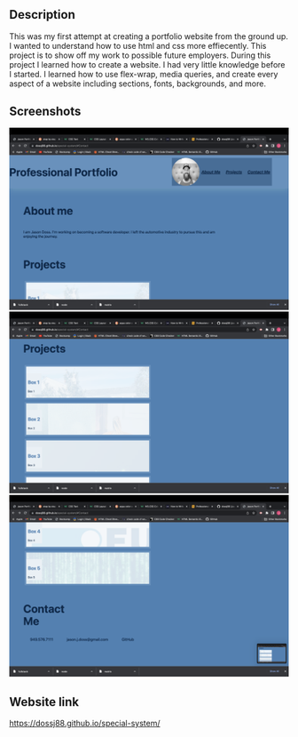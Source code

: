 # <Special-System>

## Description

This was my first attempt at creating a portfolio website from the ground up. I wanted to understand how to use html and css more effiecently. This project is to show off my work to possible future employers. During this project I learned how to create a website. I had very little knowledge before I started. I learned how to use flex-wrap, media queries, and create every aspect of a website including sections, fonts, backgrounds, and more.

## Screenshots

![header-navbar](assets/images/header-navbar.png)
![projects](assets/images/projects.png)
![contact](assets/images/contactme.png)

## Website link

https://dossj88.github.io/special-system/



